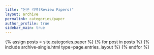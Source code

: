 ```yaml
---
title: "논문 리뷰(Review Papers)"
layout: archive
permalink: categories/paper
author_profile: true
sidebar_main: true
---
```



{% assign posts = site.categories.paper %}
{% for post in posts %} {% include archive-single.html type=page.entries_layout %} {% endfor %}
